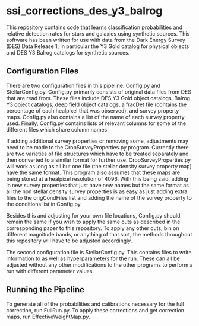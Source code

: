 # ssi_corrections_des_y3_balrog

This repository contains code that learns classification probabilities and relative detection rates for stars and galaxies using synthetic sources.
This software has been written for use with data from the Dark Energy Survey (DES) Data Release 1, in particular the Y3 Gold catalog for physical objects and DES Y3 Balrog catalogs for synthetic sources.

## Configuration Files

There are two configuration files in this pipeline: Config.py and StellarConfig.py.
Config.py primarily consists of original data files from DES that are read from.
These files include DES Y3 Gold object catalogs, Balrog Y3 object catalogs, deep field object catalogs, a fracDet file (contains the percentage of each healpixel that was observed), and survey property maps.
Config.py also contains a list of the name of each survey property used.
Finally, Config.py contains lists of relevant columns for some of the different files which share column names.

If adding additional survey properties or removing some, adjustments may need to be made to the CropSurveyProperties.py program.
Currently there are two varieties of file structures which have to be treated separately and then converted to a similar format for further use.
CropSurveyProperties.py will work as long as all but one file (the stellar density survey property map) have the same format.
This program also assumes that these maps are being stored at a healpixel resolution of 4096.
With this being said, adding in new survey properties that just have new names but the same format as all the non stellar density survey properties is as easy as just adding extra files to the origCondFiles list and adding the name of the survey property to the conditions list in Config.py.

Besides this and adjusting for your own file locations, Config.py should remain the same if you wish to apply the same cuts as described in the corresponding paper to this repository.
To apply any other cuts, bin on different magnitude bands, or anything of that sort, the methods throughout this repository will have to be adjusted accordingly.

The second configuration file is StellarConfig.py.
This contains files to write information to as well as hyperparameters for the run.
These can all be adjusted without any other modifications to the other programs to perform a run with different parameter values.

## Running the Pipeline

To generate all of the probabilities and calibrations necessary for the full correction, run FullRun.py.
To apply these corrections and get correction maps, run EffectiveWeightMap.py.